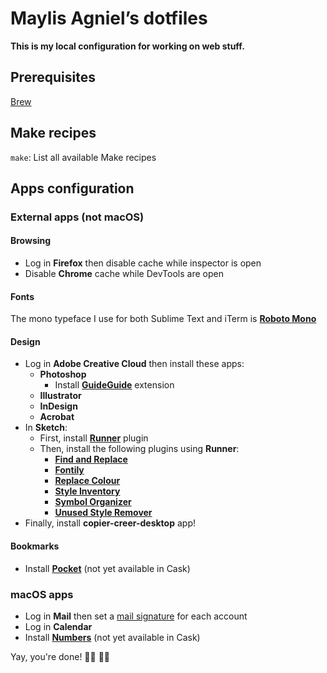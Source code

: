 # Maylis Agniel’s dotfiles
**This is my local configuration for working on web stuff.**

## Prerequisites
[Brew](https://brew.sh)

## Make recipes
`make`: List all available Make recipes

## Apps configuration

### External apps (not macOS)

#### Browsing
* Log in **Firefox** then disable cache while inspector is open
* Disable **Chrome** cache while DevTools are open

#### Fonts
The mono typeface I use for both Sublime Text and iTerm is [**Roboto Mono**](https://fonts.google.com/specimen/Roboto+Mono)

#### Design
* Log in **Adobe Creative Cloud** then install these apps:
  * **Photoshop**
    * Install [**GuideGuide**](https://guideguide.me/documentation/) extension
  * **Illustrator**
  * **InDesign**
  * **Acrobat**
* In **Sketch**:
  * First, install [**Runner**](https://sketchrunner.com) plugin
  * Then, install the following plugins using **Runner**:
    * [**Find and Replace**](https://github.com/thierryc/Sketch-Find-And-Replace)
    * [**Fontily**](https://github.com/partyka1/Fontily)
    * [**Replace Colour**](https://github.com/lewishowles/sketch-replace-colour)
    * [**Style Inventory**](https://github.com/getflourish/Sketch-Style-Inventory)
    * [**Symbol Organizer**](https://github.com/sonburn/symbol-organizer)
    * [**Unused Style Remover**](https://github.com/sonburn/unused-style-remover)
* Finally, install **copier-creer-desktop** app!

#### Bookmarks
* Install [**Pocket**](https://itunes.apple.com/app/pocket/id568494494) (not yet available in Cask)

### macOS apps
* Log in **Mail** then set a [mail signature](https://github.com/wearemd/wearemd_mail_signatures) for each account
* Log in **Calendar**
* Install [**Numbers**](https://itunes.apple.com/app/numbers/id409203825) (not yet available in Cask)

Yay, you're done! 👏🏻 👏🏻
